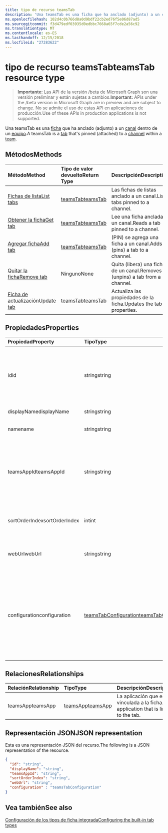 ```yaml
---
title: tipo de recurso teamsTab
description: 'Una teamsTab es una ficha que ha anclado (adjunto) a un canal dentro de un equipo. '
ms.openlocfilehash: 102d4c0b766d8a0d9bdf22cb2ed76f5e06d87ad5
ms.sourcegitcommit: f3d479edf03935d0edbbc7668a65f7cde2a56c92
ms.translationtype: MT
ms.contentlocale: es-ES
ms.lasthandoff: 12/15/2018
ms.locfileid: "27283622"
---
```

# <a name="teamstab-resource-type"></a><span data-ttu-id="7221f-103">tipo de recurso teamsTab</span><span class="sxs-lookup"><span data-stu-id="7221f-103">teamsTab resource type</span></span>

> <span data-ttu-id="7221f-104">**Importante:** Las API de la versión /beta de Microsoft Graph son una versión preliminar y están sujetas a cambios.</span><span class="sxs-lookup"><span data-stu-id="7221f-104">**Important:** APIs under the /beta version in Microsoft Graph are in preview and are subject to change.</span></span> <span data-ttu-id="7221f-105">No se admite el uso de estas API en aplicaciones de producción.</span><span class="sxs-lookup"><span data-stu-id="7221f-105">Use of these APIs in production applications is not supported.</span></span>

<span data-ttu-id="7221f-106">Una teamsTab es una [ficha](../resources/teamstab.md) que ha anclado (adjunto) a un [canal](channel.md) dentro de un [equipo](team.md).</span><span class="sxs-lookup"><span data-stu-id="7221f-106">A teamsTab is a [tab](../resources/teamstab.md) that's pinned (attached) to a [channel](channel.md) within a [team](team.md).</span></span> 

## <a name="methods"></a><span data-ttu-id="7221f-107">Métodos</span><span class="sxs-lookup"><span data-stu-id="7221f-107">Methods</span></span>

| <span data-ttu-id="7221f-108">Método</span><span class="sxs-lookup"><span data-stu-id="7221f-108">Method</span></span>       | <span data-ttu-id="7221f-109">Tipo de valor devuelto</span><span class="sxs-lookup"><span data-stu-id="7221f-109">Return Type</span></span>  |<span data-ttu-id="7221f-110">Descripción</span><span class="sxs-lookup"><span data-stu-id="7221f-110">Description</span></span>|
|:---------------|:--------|:----------|
|[<span data-ttu-id="7221f-111">Fichas de lista</span><span class="sxs-lookup"><span data-stu-id="7221f-111">List tabs</span></span>](../api/teamstab-list.md) | [<span data-ttu-id="7221f-112">teamsTab</span><span class="sxs-lookup"><span data-stu-id="7221f-112">teamsTab</span></span>](teamstab.md) | <span data-ttu-id="7221f-113">Las fichas de listas anclado a un canal.</span><span class="sxs-lookup"><span data-stu-id="7221f-113">Lists tabs pinned to a channel.</span></span>|
|[<span data-ttu-id="7221f-114">Obtener la ficha</span><span class="sxs-lookup"><span data-stu-id="7221f-114">Get tab</span></span>](../api/teamstab-get.md) | [<span data-ttu-id="7221f-115">teamsTab</span><span class="sxs-lookup"><span data-stu-id="7221f-115">teamsTab</span></span>](teamstab.md) | <span data-ttu-id="7221f-116">Lee una ficha anclada a un canal.</span><span class="sxs-lookup"><span data-stu-id="7221f-116">Reads a tab pinned to a channel.</span></span>|
|[<span data-ttu-id="7221f-117">Agregar ficha</span><span class="sxs-lookup"><span data-stu-id="7221f-117">Add tab</span></span>](../api/teamstab-add.md) | [<span data-ttu-id="7221f-118">teamsTab</span><span class="sxs-lookup"><span data-stu-id="7221f-118">teamsTab</span></span>](teamstab.md) | <span data-ttu-id="7221f-119">(PIN) se agrega una ficha a un canal.</span><span class="sxs-lookup"><span data-stu-id="7221f-119">Adds (pins) a tab to a channel.</span></span>|
|[<span data-ttu-id="7221f-120">Quitar la ficha</span><span class="sxs-lookup"><span data-stu-id="7221f-120">Remove tab</span></span>](../api/teamstab-delete.md) | <span data-ttu-id="7221f-121">Ninguno</span><span class="sxs-lookup"><span data-stu-id="7221f-121">None</span></span> | <span data-ttu-id="7221f-122">Quita (libera) una ficha de un canal.</span><span class="sxs-lookup"><span data-stu-id="7221f-122">Removes (unpins) a tab from a channel.</span></span>|
|[<span data-ttu-id="7221f-123">Ficha de actualización</span><span class="sxs-lookup"><span data-stu-id="7221f-123">Update tab</span></span>](../api/teamstab-update.md) | [<span data-ttu-id="7221f-124">teamsTab</span><span class="sxs-lookup"><span data-stu-id="7221f-124">teamsTab</span></span>](teamstab.md) | <span data-ttu-id="7221f-125">Actualiza las propiedades de la ficha.</span><span class="sxs-lookup"><span data-stu-id="7221f-125">Updates the tab properties.</span></span>|


## <a name="properties"></a><span data-ttu-id="7221f-126">Propiedades</span><span class="sxs-lookup"><span data-stu-id="7221f-126">Properties</span></span>

|<span data-ttu-id="7221f-127">Propiedad</span><span class="sxs-lookup"><span data-stu-id="7221f-127">Property</span></span>|<span data-ttu-id="7221f-128">Tipo</span><span class="sxs-lookup"><span data-stu-id="7221f-128">Type</span></span>|<span data-ttu-id="7221f-129">Descripción</span><span class="sxs-lookup"><span data-stu-id="7221f-129">Description</span></span>|
|:---------------|:--------|:----------|
|  <span data-ttu-id="7221f-130">id</span><span class="sxs-lookup"><span data-stu-id="7221f-130">id</span></span>              |   <span data-ttu-id="7221f-131">string</span><span class="sxs-lookup"><span data-stu-id="7221f-131">string</span></span>                  |  <span data-ttu-id="7221f-132">Identificador que identifica de forma exclusiva una instancia específica de una ficha de canal lectura sólo.</span><span class="sxs-lookup"><span data-stu-id="7221f-132">Identifier that uniquely identifies a specific instance of a channel tab. Read only.</span></span>     |
|  <span data-ttu-id="7221f-133">displayName</span><span class="sxs-lookup"><span data-stu-id="7221f-133">displayName</span></span>            |   <span data-ttu-id="7221f-134">string</span><span class="sxs-lookup"><span data-stu-id="7221f-134">string</span></span>                  |  <span data-ttu-id="7221f-135">Nombre de la ficha.</span><span class="sxs-lookup"><span data-stu-id="7221f-135">Name of the tab.</span></span>     |
|  <span data-ttu-id="7221f-136">name</span><span class="sxs-lookup"><span data-stu-id="7221f-136">name</span></span>            |   <span data-ttu-id="7221f-137">string</span><span class="sxs-lookup"><span data-stu-id="7221f-137">string</span></span>                  |  <span data-ttu-id="7221f-138">(Obsoleto) Nombre de la ficha.</span><span class="sxs-lookup"><span data-stu-id="7221f-138">(Deprecated) Name of the tab.</span></span>     |
|  <span data-ttu-id="7221f-139">teamsAppId</span><span class="sxs-lookup"><span data-stu-id="7221f-139">teamsAppId</span></span>           |   <span data-ttu-id="7221f-140">string</span><span class="sxs-lookup"><span data-stu-id="7221f-140">string</span></span>             |  <span data-ttu-id="7221f-141">Identificador de la definición de aplicación de la ficha. No se puede cambiar este valor después de la creación de la ficha.</span><span class="sxs-lookup"><span data-stu-id="7221f-141">App definition identifier of the tab. This value cannot be changed after tab creation.</span></span>     |
|  <span data-ttu-id="7221f-142">sortOrderIndex</span><span class="sxs-lookup"><span data-stu-id="7221f-142">sortOrderIndex</span></span>  |   <span data-ttu-id="7221f-143">int</span><span class="sxs-lookup"><span data-stu-id="7221f-143">int</span></span>                     |  <span data-ttu-id="7221f-144">Índice del orden utilizado para la ordenación de las fichas.</span><span class="sxs-lookup"><span data-stu-id="7221f-144">Index of the order used for sorting tabs.</span></span>     |
|  <span data-ttu-id="7221f-145">webUrl</span><span class="sxs-lookup"><span data-stu-id="7221f-145">webUrl</span></span>          |   <span data-ttu-id="7221f-146">string</span><span class="sxs-lookup"><span data-stu-id="7221f-146">string</span></span>                  |  <span data-ttu-id="7221f-147">Dirección url del vínculo profundo de la instancia de ficha.</span><span class="sxs-lookup"><span data-stu-id="7221f-147">Deep link url of the tab instance.</span></span> <span data-ttu-id="7221f-148">Solo lectura.</span><span class="sxs-lookup"><span data-stu-id="7221f-148">Read only.</span></span>     |
|  <span data-ttu-id="7221f-149">configuration</span><span class="sxs-lookup"><span data-stu-id="7221f-149">configuration</span></span>        |   [<span data-ttu-id="7221f-150">teamsTabConfiguration</span><span class="sxs-lookup"><span data-stu-id="7221f-150">teamsTabConfiguration</span></span>](teamstabconfiguration.md) |  <span data-ttu-id="7221f-151">Contenedor de configuración personalizada que se aplican a una ficha. La ficha se considera configurado sólo una vez que se establece esta propiedad.</span><span class="sxs-lookup"><span data-stu-id="7221f-151">Container for custom settings applied to a tab. The tab is considered configured only once this property is set.</span></span>     |

## <a name="relationships"></a><span data-ttu-id="7221f-152">Relaciones</span><span class="sxs-lookup"><span data-stu-id="7221f-152">Relationships</span></span>

| <span data-ttu-id="7221f-153">Relación</span><span class="sxs-lookup"><span data-stu-id="7221f-153">Relationship</span></span> | <span data-ttu-id="7221f-154">Tipo</span><span class="sxs-lookup"><span data-stu-id="7221f-154">Type</span></span>   | <span data-ttu-id="7221f-155">Descripción</span><span class="sxs-lookup"><span data-stu-id="7221f-155">Description</span></span> |
|:---------------|:--------|:----------|
|<span data-ttu-id="7221f-156">teamsApp</span><span class="sxs-lookup"><span data-stu-id="7221f-156">teamsApp</span></span>|[<span data-ttu-id="7221f-157">teamsApp</span><span class="sxs-lookup"><span data-stu-id="7221f-157">teamsApp</span></span>](teamsapp.md) | <span data-ttu-id="7221f-158">La aplicación que está vinculada a la ficha.</span><span class="sxs-lookup"><span data-stu-id="7221f-158">The application that is linked to the tab.</span></span> |

## <a name="json-representation"></a><span data-ttu-id="7221f-159">Representación JSON</span><span class="sxs-lookup"><span data-stu-id="7221f-159">JSON representation</span></span>

<span data-ttu-id="7221f-160">Esta es una representación JSON del recurso.</span><span class="sxs-lookup"><span data-stu-id="7221f-160">The following is a JSON representation of the resource.</span></span>


<!-- {
  "blockType": "resource",
  "baseType": "microsoft.graph.entity",
  "@odata.type": "microsoft.graph.teamsTab"
}-->

```json
{  
  "id": "string",
  "displayName": "string",
  "teamsAppId": "string",
  "sortOrderIndex": "string",
  "webUrl": "string",
  "configuration" : "teamsTabConfiguration"
}

```

<!-- uuid: 8fcb5dbc-d5aa-4681-8e31-b001d5168d79
2015-10-25 14:57:30 UTC -->
<!-- {
  "type": "#page.annotation",
  "description": "teamsTab resource",
  "keywords": "",
  "section": "documentation",
  "tocPath": ""
}-->

## <a name="see-also"></a><span data-ttu-id="7221f-161">Vea también</span><span class="sxs-lookup"><span data-stu-id="7221f-161">See also</span></span>

[<span data-ttu-id="7221f-162">Configuración de los tipos de ficha integrada</span><span class="sxs-lookup"><span data-stu-id="7221f-162">Configuring the built-in tab types</span></span>](/graph/teams-configuring-builtin-tabs)
